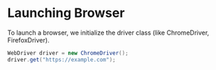 # Launching Browser

To launch a browser, we initialize the driver class (like ChromeDriver, FirefoxDriver).

```java
WebDriver driver = new ChromeDriver();
driver.get("https://example.com");
